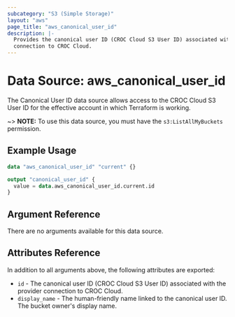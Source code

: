 ```yaml
---
subcategory: "S3 (Simple Storage)"
layout: "aws"
page_title: "aws_canonical_user_id"
description: |-
  Provides the canonical user ID (CROC Cloud S3 User ID) associated with the provider
  connection to CROC Cloud.
---
```


# Data Source: aws_canonical_user_id

The Canonical User ID data source allows access to the CROC Cloud S3 User ID
for the effective account in which Terraform is working.  

~> **NOTE:** To use this data source, you must have the `s3:ListAllMyBuckets` permission.

## Example Usage

```terraform
data "aws_canonical_user_id" "current" {}

output "canonical_user_id" {
  value = data.aws_canonical_user_id.current.id
}
```

## Argument Reference

There are no arguments available for this data source.

## Attributes Reference

In addition to all arguments above, the following attributes are exported:

* `id` - The canonical user ID (CROC Cloud S3 User ID) associated with the provider connection to CROC Cloud.
* `display_name` - The human-friendly name linked to the canonical user ID. The bucket owner's display name.
